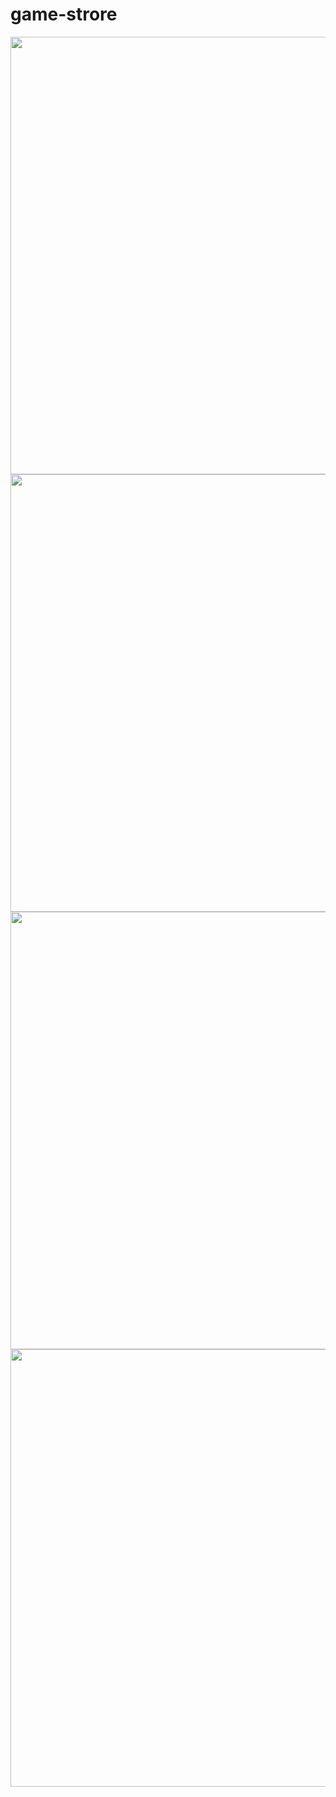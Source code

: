 # game-strore

<div align="center">
<img src="https://user-images.githubusercontent.com/105253015/193736433-58f4d7ff-1c6c-4d74-8ce8-125b3e3b29f1.png" width="700" />
</div>

<div align="center">
<img src="https://user-images.githubusercontent.com/105253015/193737053-59ae6295-8baa-429e-bcc1-a6cafe6b58eb.png" width="700" />
</div>

<div align="center">
<img src="https://user-images.githubusercontent.com/105253015/193737514-4c922e5b-13a8-41f5-af8b-4eecbb2ac8ef.png" width="700" />
</div>

<div align="center">
<img src="https://user-images.githubusercontent.com/105253015/193737710-edda77be-452f-406f-9124-39cdc2cf97ed.png" width="700" />
</div>
